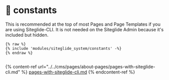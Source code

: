 # 👀 constants

This is recommended at the top of most Pages and Page Templates if you are using Siteglide-CLI. It is not needed on the Siteglide Admin because it's included but hidden.

```liquid
{% raw %}
{% include 'modules/siteglide_system/constants' -%}
{% endraw %}


```

{% content-ref url="../../cms/pages/about-pages/pages-with-siteglide-cli.md" %}
[pages-with-siteglide-cli.md](../../cms/pages/about-pages/pages-with-siteglide-cli.md)
{% endcontent-ref %}
